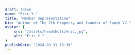 ```yaml
---
draft: false
name: "Eric Y."
title: "Member Representative"
bio: "Author of The 7th Property and founder of Epoch VC."
avatar: {
    src: "/assets/headshots/eric.jpg",
    alt: "Eric Y."
}
publishDate: "2024-03-31 15:39"
---
```

